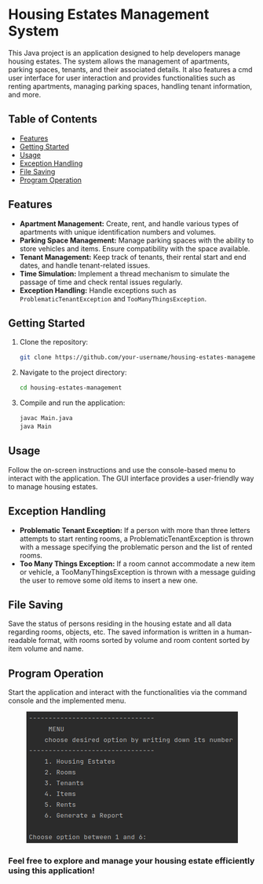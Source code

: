 # Housing Estates Management System

This Java project is an application designed to help developers manage housing estates. The system allows the management of apartments, parking spaces, tenants, and their associated details. It also features a cmd user interface for user interaction and provides functionalities such as renting apartments, managing parking spaces, handling tenant information, and more.

## Table of Contents

- [Features](#features)
- [Getting Started](#getting-started)
- [Usage](#usage)
- [Exception Handling](#exception-handling)
- [File Saving](#file-saving)
- [Program Operation](#program-operation)

## Features

- **Apartment Management:** Create, rent, and handle various types of apartments with unique identification numbers and volumes.
- **Parking Space Management:** Manage parking spaces with the ability to store vehicles and items. Ensure compatibility with the space available.
- **Tenant Management:** Keep track of tenants, their rental start and end dates, and handle tenant-related issues.
- **Time Simulation:** Implement a thread mechanism to simulate the passage of time and check rental issues regularly.
- **Exception Handling:** Handle exceptions such as `ProblematicTenantException` and `TooManyThingsException`.

## Getting Started

1. Clone the repository:
    ```bash
    git clone https://github.com/your-username/housing-estates-management.git housing-estates-management
    ```

2. Navigate to the project directory:
    ```bash
    cd housing-estates-management
    ```


3. Compile and run the application:
    ```bash
    javac Main.java
    java Main
    ```

## Usage

Follow the on-screen instructions and use the console-based menu to interact with the application. The GUI interface provides a user-friendly way to manage housing estates.

## Exception Handling

- **Problematic Tenant Exception:** If a person with more than three letters attempts to start renting rooms, a ProblematicTenantException is thrown with a message specifying the problematic person and the list of rented rooms.
- **Too Many Things Exception:** If a room cannot accommodate a new item or vehicle, a TooManyThingsException is thrown with a message guiding the user to remove some old items to insert a new one.

## File Saving

Save the status of persons residing in the housing estate and all data regarding rooms, objects, etc. The saved information is written in a human-readable format, with rooms sorted by volume and room content sorted by item volume and name.

## Program Operation

Start the application and interact with the functionalities via the command console and the implemented menu.
<p align="center">
    <img src="resources/images/cmdUI.png" alt="cmd User Interface">
</p>

### Feel free to explore and manage your housing estate efficiently using this application!

